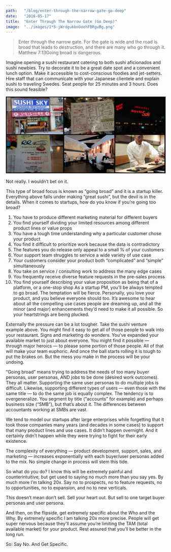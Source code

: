 ```yaml
---
path:	"/blog/enter-through-the-narrow-gate-go-deep"
date:	"2016-05-17"
title:	"Enter Through The Narrow Gate (Go Deep)"
image:	"../images/1*5-jWrdgukbnOoehFBRguBg.png"
---
```



> Enter through the narrow gate. For the gate is wide and the road is broad that leads to destruction, and there are many who go through it.  
> Matthew 7:13Going broad is dangerous.

Imagine opening a sushi restaurant catering to both sushi aficionados and sushi newbies. Try to decorate it to be a great date spot and a convenient lunch option. Make it accessible to cost-conscious foodies and jet-setters. Hire staff that can communicate with your Japanese clientele and explain sushi to traveling Swedes. Seat people for 25 minutes and 3 hours. Does this sound feasible?

![](../images/1*5-jWrdgukbnOoehFBRguBg.png)

Not really. I wouldn’t bet on it.

This type of broad focus is known as “going broad” and it is a startup killer. Everything above falls under making “great sushi”, but the devil is in the details. When it comes to startups, how do you know if you’re going too broad?

1. You have to produce different marketing material for different buyers
2. You find yourself dividing your limited resources among different product lines or value props
3. You have a tough time understanding why a particular customer chose your product
4. You find it difficult to prioritize work because the data is contradictory
5. The features you do release only appeal to a small % of your customers
6. Your support team struggles to service a wide variety of use case
7. Your customers consider your product both “complicated” and “simple” simultaneously
8. You take on service / consulting work to address the many edge cases
9. You frequently receive diverse feature requests in the pre-sales process
10. You find yourself describing your value proposition as being that of a platform, or a one-stop shop
As a startup PM, you’ll be always tempted to go broad. The temptation will be fierce. Personally, you love your product, and you believe everyone should too. It’s awesome to hear about all the compelling use cases people are dreaming up, and all the minor (and major) enhancements they’d need to make it all possible. So your heartstrings are being plucked.

Externally the pressure can be a lot tougher. Take the sushi venture example above. You might find it easy to get all of those people to walk into your restaurant. Signs and marketing do wonders. You’ve expanded your available market to just about everyone. You might find it possible — through major heroics — to please some portion of those people. All of that will make your team euphoric. And once the ball starts rolling it is tough to put the brakes on. But the mess you make in the process will be your undoing.

“Going broad” means trying to address the needs of too many buyer personas, user personas, AND jobs to be done (desired work outcomes). They all matter. Supporting the same user personas to do multiple jobs is difficult. Likewise, supporting different types of users — even those with the same title — to do the same job is equally complex. The tendency is to overgeneralize. You segment by title (“accounts” for example) and perhaps business size (“SMB”), but that’s about it. The differences between accountants working at SMBs are vast.

We tend to model our startups after large enterprises while forgetting that it took those companies many years (and decades in some cases) to support that many product lines and use cases. It didn’t happen overnight. And it certainly didn’t happen while they were trying to fight for their early existence.

The complexity of everything — product development, support, sales, and marketing — increases exponentially with each buyer/user personas added to the mix. No simple change in process will stem this tide.

So what do you do? I know this will be extremely painful and counterintuitive, but get used to saying no much more than you say yes. By much more I’m talking 20x. Say no to prospects, no to feature requests, no to opportunities, no to expansion, and no to new verticals.

This doesn’t mean don’t sell. Sell your heart out. But sell to one target buyer personas and user persona.

And then, on the flipside, get extremely specific about the Who and the Why. By extremely specific I am talking 20x more precise. People will get super nervous because they’ll assume you’re limiting the TAM (total available market) for your product. Rest assured that you’ll be better in the long run.

So: Say No. And Get Specific.

